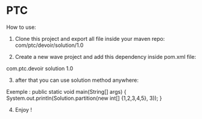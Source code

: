 # PTC
How to use:
1) Clone this project and export all file inside your maven repo:
com/ptc/devoir/solution/1.0

2) Create a new wave project and add this dependency inside pom.xml file:

<dependencies>
        <dependency>
            <groupId>com.ptc.devoir</groupId>
            <artifactId>solution</artifactId>
            <version>1.0</version>
        </dependency>
</dependencies>

3) after that you can use solution method anywhere:

Exemple :
public static void main(String[] args) {
        System.out.println(Solution.partition(new int[] {1,2,3,4,5}, 3));
}

4) Enjoy !